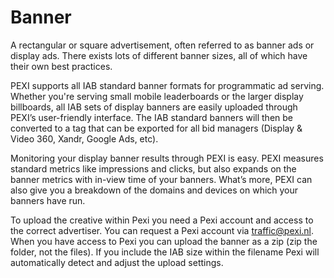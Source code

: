 # Banner
A rectangular or square advertisement, often referred to as banner ads or display ads. There exists lots of different banner sizes, all of which have their own best practices.

PEXI supports all IAB standard banner formats for programmatic ad serving. Whether you're serving small mobile leaderboards or the larger display billboards, all IAB sets of display banners are easily uploaded through PEXI’s user-friendly interface. The IAB standard banners will then be converted to a tag that can be exported for all bid managers (Display & Video 360, Xandr, Google Ads, etc). 

Monitoring your display banner results through PEXI is easy. PEXI measures standard metrics like impressions and clicks, but also expands on the banner metrics with in-view time of your banners. What’s more, PEXI can also give you a breakdown of the domains and devices on which your banners have run.

To upload the creative within Pexi you need a Pexi account and access to the correct advertiser. You can request a Pexi account via traffic@pexi.nl. When you have access to Pexi you can upload the banner as a zip (zip the folder, not the files). If you include the IAB size within the filename Pexi will automatically detect and adjust the upload settings.
